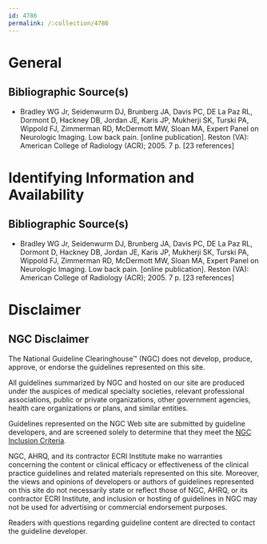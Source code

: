```yaml
---
id: 4786
permalink: /:collection/4786
---
```


# General

## Bibliographic Source(s)

- Bradley WG Jr, Seidenwurm DJ, Brunberg JA, Davis PC, DE La Paz RL, Dormont D, Hackney DB, Jordan JE, Karis JP, Mukherji SK, Turski PA, Wippold FJ, Zimmerman RD, McDermott MW, Sloan MA, Expert Panel on Neurologic Imaging. Low back pain. [online publication]. Reston (VA): American College of Radiology (ACR); 2005. 7 p. [23 references]

# Identifying Information and Availability

## Bibliographic Source(s)

- Bradley WG Jr, Seidenwurm DJ, Brunberg JA, Davis PC, DE La Paz RL, Dormont D, Hackney DB, Jordan JE, Karis JP, Mukherji SK, Turski PA, Wippold FJ, Zimmerman RD, McDermott MW, Sloan MA, Expert Panel on Neurologic Imaging. Low back pain. [online publication]. Reston (VA): American College of Radiology (ACR); 2005. 7 p. [23 references]

# Disclaimer

## NGC Disclaimer

The National Guideline Clearinghouse™ (NGC) does not develop, produce, approve, or endorse the guidelines represented on this site.

All guidelines summarized by NGC and hosted on our site are produced under the auspices of medical specialty societies, relevant professional associations, public or private organizations, other government agencies, health care organizations or plans, and similar entities.

Guidelines represented on the NGC Web site are submitted by guideline developers, and are screened solely to determine that they meet the [NGC Inclusion Criteria](/help-and-about/summaries/inclusion-criteria).

NGC, AHRQ, and its contractor ECRI Institute make no warranties concerning the content or clinical efficacy or effectiveness of the clinical practice guidelines and related materials represented on this site. Moreover, the views and opinions of developers or authors of guidelines represented on this site do not necessarily state or reflect those of NGC, AHRQ, or its contractor ECRI Institute, and inclusion or hosting of guidelines in NGC may not be used for advertising or commercial endorsement purposes.

Readers with questions regarding guideline content are directed to contact the guideline developer.

